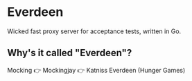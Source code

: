 # Everdeen

Wicked fast proxy server for acceptance tests, written in Go.

## Why's it called "Everdeen"?

Mocking :point_right: Mockingjay :point_right: Katniss Everdeen (Hunger Games)
